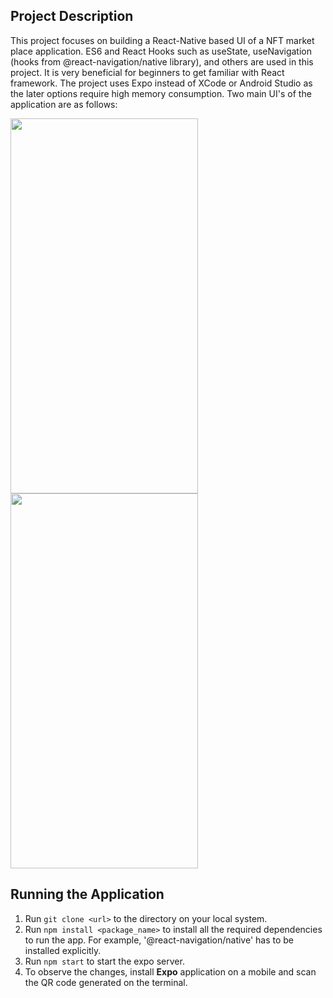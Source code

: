## Project Description

This project focuses on building a React-Native based UI of a NFT market place application. ES6 and React Hooks such as useState, useNavigation (hooks from @react-navigation/native library), and others are used in this project. It is very beneficial for beginners to get familiar with React framework. The project uses Expo instead of XCode or Android Studio as the later options require high memory consumption. Two main UI's of the application are as follows:


<a href="url"><img src="https://user-images.githubusercontent.com/79074359/186592279-ab9f4660-f14d-4f64-9470-07743515e182.jpg" height="600" width="300"></a>
<a href="url"><img src="https://user-images.githubusercontent.com/79074359/186590912-13862e8b-8efd-4208-bb48-47b4bff7831d.jpg" height="600" width="300"></a>

## Running the Application
1. Run ```git clone <url>``` to the directory on your local system.
2. Run ```npm install <package_name>``` to install all the required dependencies to run the app. For example, '@react-navigation/native' has to be installed explicitly.
3. Run ```npm start``` to start the expo server.
4. To observe the changes, install **Expo** application on a mobile and scan the QR code generated on the terminal. 
